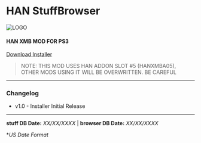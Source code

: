 # HAN StuffBrowser
![LOGO](https://i.imgur.com/SE1lyAp.pngJ.png)
#### **HAN XMB MOD FOR PS3**

[Download Installer](https://github.com/The-Marker/HAN-StuffBrowser/raw/master/HAN_StuffBrowser_Installer.pkg "Download Installer")

> NOTE: THIS MOD USES HAN ADDON SLOT #5 (HANXMBA05), OTHER MODS USING IT WILL BE OVERWRITTEN. BE CAREFUL

------------

### Changelog
- v1.0 - Installer Initial Release

------------

**stuff DB Date:** *XX/XX/XXXX*  | **browser DB Date:** *XX/XX/XXXX*

**US Date Format*
